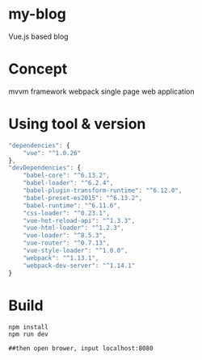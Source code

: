 # my-blog
Vue.js based blog

# Concept
mvvm framework
webpack
single page web application

# Using tool & version
```javascript
"dependencies": {
    "vue": "^1.0.26"
},
"devDependencies": {
    "babel-core": "^6.13.2",
    "babel-loader": "^6.2.4",
    "babel-plugin-transform-runtime": "^6.12.0",
    "babel-preset-es2015": "^6.13.2",
    "babel-runtime": "^6.11.6",
    "css-loader": "^0.23.1",
    "vue-hot-reload-api": "^1.3.3",
    "vue-html-loader": "^1.2.3",
    "vue-loader": "^8.5.3",
    "vue-router": "^0.7.13",
    "vue-style-loader": "^1.0.0",
    "webpack": "^1.13.1",
    "webpack-dev-server": "^1.14.1"
}
```

# Build
```shell
npm install
npm run dev

##then open brower, input localhost:8080
```